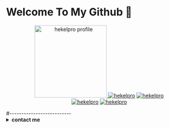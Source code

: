 
# Welcome To My Github 👋
<p align="center"><a href="https://github.com/hekelpro"><img src="https://i.ibb.co/tb5qqfF/FB-IMG-16131284832799765.jpg" height='195' alt="hekelpro profile">
<a href="https://github.com/hekelpro"><img title="hekelpro" src="https://github-readme-stats.vercel.app/api?username=hekelpro&show_icons=true&include_all_commits=true&theme=radical&cache_seconds=3200"></a>
<a href="https://github.com/hekelpro"><img title="hekelpro" src="https://github-readme-stats.vercel.app/api/top-langs/?username=hekelpro&layout=compact&theme=nightowl"></a><br>
<a href="https://github.com/hekelpro"><img title="hekelpro" src="https://komarev.com/ghpvc/?username=hekelpro&label=Views&color=blue&style=plastic"></a>
<a href="https://github.com/hekelpro"><img title="hekelpro" src="https://img.shields.io/github/followers/hekelpro?label=follow&style=social"></a>
</p>
#--------------------------
<details>
  <summary><b>contact me</b></summary><br>

  - <a href="https://www.facebook.com/riski.darmawan.1690671"/><img alt="Rizky Facebook" align="left" width="22px" src="https://cdn.jsdelivr.net/npm/simple-icons@v3/icons/facebook.svg" /><b> Add</b></a><br>
  - <a href="https://t.me/Rizky1504"/><img alt="Rizky Telegram" align="left" width="22px" src="https://cdn.jsdelivr.net/npm/simple-icons@v3/icons/telegram.svg" /><b> Chat</b></a><br>
  - <a href="https://instagram.com/riskidarmawan_15"/><img alt="Rizky Instagram" align="left" width="22px" src="https://cdn.jsdelivr.net/npm/simple-icons@v3/icons/instagram.svg" /><b> Follow</b></a>
  </p>
</details>
